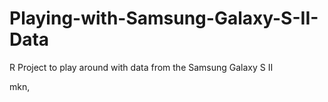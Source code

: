 # Playing-with-Samsung-Galaxy-S-II-Data
R Project to play around with data from the Samsung Galaxy S II

mkn,
